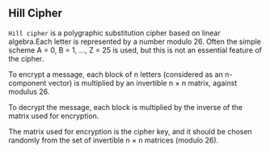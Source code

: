 ## Hill Cipher

`Hill cipher` is a polygraphic substitution cipher based on linear algebra.Each letter is represented by a number modulo 26. 
Often the simple scheme A = 0, B = 1, …, Z = 25 is used, but this is not an essential feature of the cipher. 

To encrypt a message, each block of n letters (considered as an n-component vector) is multiplied by an invertible n × n matrix, against modulus 26. 

To decrypt the message, each block is multiplied by the inverse of the matrix used for encryption.

The matrix used for encryption is the cipher key, and it should be chosen randomly from the set of invertible n × n matrices (modulo 26).